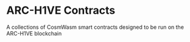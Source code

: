# ARC-H1VE Contracts
A collections of CosmWasm smart contracts designed to be run on the ARC-H1VE blockchain
